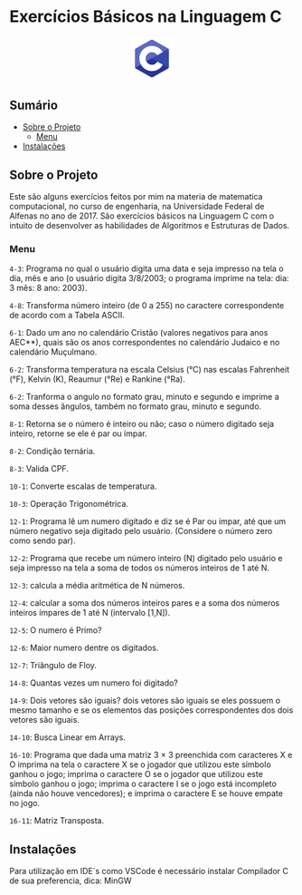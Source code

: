 # Exercícios Básicos na Linguagem C

<p align="center">
  <img src="img/c.png" alt="foto1" style="width: 15%;">
</p>

## Sumário

- [Sobre o Projeto](#sobre-o-projeto)
  - [Menu](#Menu)
- [Instalações](#instalacao)

## Sobre o Projeto

Este são alguns exercícios feitos por mim na materia de matematica computacional, no curso de engenharia, na Universidade Federal de Alfenas no ano de 2017.
São exercícios básicos na Linguagem C com o intuito de desenvolver as habilidades de Algoritmos e Estruturas de Dados.

### Menu

`4-3`: Programa no qual o usuário digita uma data e seja impresso na tela o dia, mês e ano (o usuário digita 3/8/2003; o
programa imprime na tela: dia: 3 mês: 8 ano: 2003).

`4-8`: Transforma número inteiro (de 0 a 255) no caractere correspondente de acordo com a Tabela ASCII.

`6-1`: Dado um ano no calendário Cristão (valores negativos para anos AEC\*\*), quais são os anos correspondentes no calendário Judaico e no calendário Muçulmano.

`6-2`: Transforma temperatura na escala Celsius (°C) nas escalas Fahrenheit (°F), Kelvin (K), Reaumur (°Re) e Rankine (°Ra).

`6-2`: Tranforma o angulo no formato grau, minuto e segundo e imprime a soma desses ângulos, também no formato grau, minuto e segundo.

`8-1`: Retorna se o número é inteiro ou não; caso o número digitado seja inteiro, retorne se ele é par ou ímpar.

`8-2`: Condição ternária.

`8-3`: Valida CPF.

`10-1`: Converte escalas de temperatura.

`10-3`: Operação Trigonométrica.

`12-1`: Programa lê um numero digitado e diz se é Par ou impar, até que um número negativo seja digitado pelo usuário. (Considere o número zero como sendo par).

`12-2`: Programa que recebe um número inteiro (N) digitado pelo usuário e seja impresso na tela a soma de todos os números inteiros de 1 até N.

`12-3`: calcula a média aritmética de N números.

`12-4`: calcular a soma dos números inteiros pares e a soma dos números inteiros ímpares de 1 até N (intervalo [1,N]).

`12-5`: O numero é Primo?

`12-6`: Maior numero dentre os digitados.

`12-7`: Triângulo de Floy.

`14-8`: Quantas vezes um numero foi digitado?

`14-9`: Dois vetores são iguais? dois vetores são iguais se eles possuem o mesmo tamanho e se os elementos das posições correspondentes dos dois vetores são iguais.

`14-10`: Busca Linear em Arrays.

`16-10`: Programa que dada uma matriz 3 × 3 preenchida com caracteres X e O imprima na tela o caractere X se o jogador que utilizou este símbolo ganhou o jogo;
imprima o caractere O se o jogador que utilizou este símbolo ganhou o jogo; imprima o caractere I se o jogo está incompleto (ainda não houve vencedores);
e imprima o caractere E se houve empate no jogo.

`16-11`: Matriz Transposta.

## Instalações

Para utilização em IDE´s como VSCode é necessário instalar Compilador C de sua preferencia, dica: MinGW
